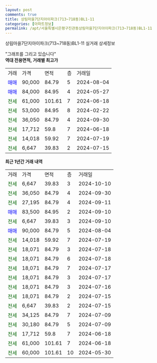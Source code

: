 ```yaml
---
layout: post
comments: true
title: 상림마을7단지아이파크(713~718동)BL1-11
categories: [아파트정보]
permalink: /apt/서울특별시은평구진관동상림마을7단지아이파크(713~718동)BL1-11
---
```


상림마을7단지아이파크(713~718동)BL1-11 실거래 상세정보

<script type="text/javascript">
  google.charts.load('current', {'packages':['line', 'corechart']});
  google.charts.setOnLoadCallback(drawChart);

  function drawChart() {
    var data = new google.visualization.DataTable();
    data.addColumn('date', '거래일');
    data.addColumn('number', "매매");
    data.addColumn('number', "전세");
    data.addColumn('number', "전매");

    data.addRows([[new Date(Date.parse("2024-10-10")), null, 6647, null], [new Date(Date.parse("2024-09-30")), null, 36050, null], [new Date(Date.parse("2024-09-11")), null, 27195, null], [new Date(Date.parse("2024-09-10")), 83500, null, null], [new Date(Date.parse("2024-09-10")), null, 6647, null], [new Date(Date.parse("2024-08-04")), 90000, null, null], [new Date(Date.parse("2024-07-19")), null, 14018, null], [new Date(Date.parse("2024-07-18")), null, 18071, null], [new Date(Date.parse("2024-07-18")), null, 18071, null], [new Date(Date.parse("2024-07-17")), null, 18071, null], [new Date(Date.parse("2024-07-17")), null, 18071, null], [new Date(Date.parse("2024-07-16")), null, 18071, null], [new Date(Date.parse("2024-07-15")), null, 18071, null], [new Date(Date.parse("2024-07-15")), null, 6647, null], [new Date(Date.parse("2024-07-09")), null, 34125, null], [new Date(Date.parse("2024-07-09")), null, 30180, null], [new Date(Date.parse("2024-06-18")), null, 17712, null], [new Date(Date.parse("2024-06-18")), null, 61000, null], [new Date(Date.parse("2024-05-30")), null, 60000, null]]);

    var options = {
      hAxis: {
        format: 'yyyy/MM/dd'
      },    
      lineWidth: 0,
      pointsVisible: true,    
      title: '최근 1년간 유형별 실거래가 분포',
      legend: { position: 'bottom' }
    };

    var formatter = new google.visualization.NumberFormat({pattern:'###,###'} );
    formatter.format(data, 1);
    formatter.format(data, 2);
    
    setTimeout(function() {
        var chart = new google.visualization.LineChart(document.getElementById('columnchart_material'));
        chart.draw(data, (options));
        document.getElementById('loading').style.display = 'none';
    }, 200);
  }
</script>


<div id="loading" style="z-index:20; display: block; margin-left: 0px">"그래프를 그리고 있습니다"</div>
<div id="columnchart_material" style="width: 95%; margin-left: 0px; display: block"></div>
<!-- contents start -->
<b>역대 전용면적, 거래별 최고가</b>
<table class="sortable">
    <tr>
      <td>거래</td>
      <td>가격</td>
      <td>면적</td>
      <td>층</td>
      <td>거래일</td>
    </tr>
        <tr>
          <td><a style="color: blue">매매</a></td>
          <td>90,000</td>
          <td>84.79</td>
          <td>5</td>
          <td>2024-08-04</td>
        </tr>            <tr>
          <td><a style="color: blue">매매</a></td>
          <td>84,000</td>
          <td>84.95</td>
          <td>4</td>
          <td>2024-05-27</td>
        </tr>        
        <tr>
              <td><a style="color: darkgreen">전세</a></td>
              <td>61,000</td>
              <td>101.61</td>
              <td>7</td>
              <td>2024-06-18</td>
            </tr>            <tr>
              <td><a style="color: darkgreen">전세</a></td>
              <td>53,000</td>
              <td>84.95</td>
              <td>8</td>
              <td>2024-02-22</td>
            </tr>            <tr>
              <td><a style="color: darkgreen">전세</a></td>
              <td>36,050</td>
              <td>84.79</td>
              <td>4</td>
              <td>2024-09-30</td>
            </tr>            <tr>
              <td><a style="color: darkgreen">전세</a></td>
              <td>17,712</td>
              <td>59.8</td>
              <td>7</td>
              <td>2024-06-18</td>
            </tr>            <tr>
              <td><a style="color: darkgreen">전세</a></td>
              <td>14,018</td>
              <td>59.92</td>
              <td>7</td>
              <td>2024-07-19</td>
            </tr>            <tr>
              <td><a style="color: darkgreen">전세</a></td>
              <td>6,647</td>
              <td>39.83</td>
              <td>2</td>
              <td>2024-07-15</td>
            </tr>        
    
</table>

<b>최근 1년간 거래 내역</b>

<table class="sortable">
    <tr>
      <td>거래</td>
      <td>가격</td>
      <td>면적</td>
      <td>층</td>
      <td>거래일</td>
    </tr>
    <tr>
      <td><a style="color: darkgreen">전세</a></td>
      <td>6,647</td>
      <td>39.83</td>
      <td>3</td>
      <td>2024-10-10</td>
    </tr>          <tr>
      <td><a style="color: darkgreen">전세</a></td>
      <td>36,050</td>
      <td>84.79</td>
      <td>4</td>
      <td>2024-09-30</td>
    </tr>          <tr>
      <td><a style="color: darkgreen">전세</a></td>
      <td>27,195</td>
      <td>84.79</td>
      <td>4</td>
      <td>2024-09-11</td>
    </tr>          <tr>
      <td><a style="color: blue">매매</a></td>
      <td>83,500</td>
      <td>84.95</td>
      <td>2</td>
      <td>2024-09-10</td>
    </tr>          <tr>
      <td><a style="color: darkgreen">전세</a></td>
      <td>6,647</td>
      <td>39.83</td>
      <td>3</td>
      <td>2024-09-10</td>
    </tr>          <tr>
      <td><a style="color: blue">매매</a></td>
      <td>90,000</td>
      <td>84.79</td>
      <td>5</td>
      <td>2024-08-04</td>
    </tr>          <tr>
      <td><a style="color: darkgreen">전세</a></td>
      <td>14,018</td>
      <td>59.92</td>
      <td>7</td>
      <td>2024-07-19</td>
    </tr>          <tr>
      <td><a style="color: darkgreen">전세</a></td>
      <td>18,071</td>
      <td>84.79</td>
      <td>3</td>
      <td>2024-07-18</td>
    </tr>          <tr>
      <td><a style="color: darkgreen">전세</a></td>
      <td>18,071</td>
      <td>84.79</td>
      <td>6</td>
      <td>2024-07-18</td>
    </tr>          <tr>
      <td><a style="color: darkgreen">전세</a></td>
      <td>18,071</td>
      <td>84.79</td>
      <td>7</td>
      <td>2024-07-17</td>
    </tr>          <tr>
      <td><a style="color: darkgreen">전세</a></td>
      <td>18,071</td>
      <td>84.79</td>
      <td>3</td>
      <td>2024-07-17</td>
    </tr>          <tr>
      <td><a style="color: darkgreen">전세</a></td>
      <td>18,071</td>
      <td>84.79</td>
      <td>3</td>
      <td>2024-07-16</td>
    </tr>          <tr>
      <td><a style="color: darkgreen">전세</a></td>
      <td>18,071</td>
      <td>84.79</td>
      <td>2</td>
      <td>2024-07-15</td>
    </tr>          <tr>
      <td><a style="color: darkgreen">전세</a></td>
      <td>6,647</td>
      <td>39.83</td>
      <td>2</td>
      <td>2024-07-15</td>
    </tr>          <tr>
      <td><a style="color: darkgreen">전세</a></td>
      <td>34,125</td>
      <td>84.79</td>
      <td>7</td>
      <td>2024-07-09</td>
    </tr>          <tr>
      <td><a style="color: darkgreen">전세</a></td>
      <td>30,180</td>
      <td>84.79</td>
      <td>5</td>
      <td>2024-07-09</td>
    </tr>          <tr>
      <td><a style="color: darkgreen">전세</a></td>
      <td>17,712</td>
      <td>59.8</td>
      <td>7</td>
      <td>2024-06-18</td>
    </tr>          <tr>
      <td><a style="color: darkgreen">전세</a></td>
      <td>61,000</td>
      <td>101.61</td>
      <td>7</td>
      <td>2024-06-18</td>
    </tr>          <tr>
      <td><a style="color: darkgreen">전세</a></td>
      <td>60,000</td>
      <td>101.61</td>
      <td>10</td>
      <td>2024-05-30</td>
    </tr>      </table>
<!-- contents end -->    

